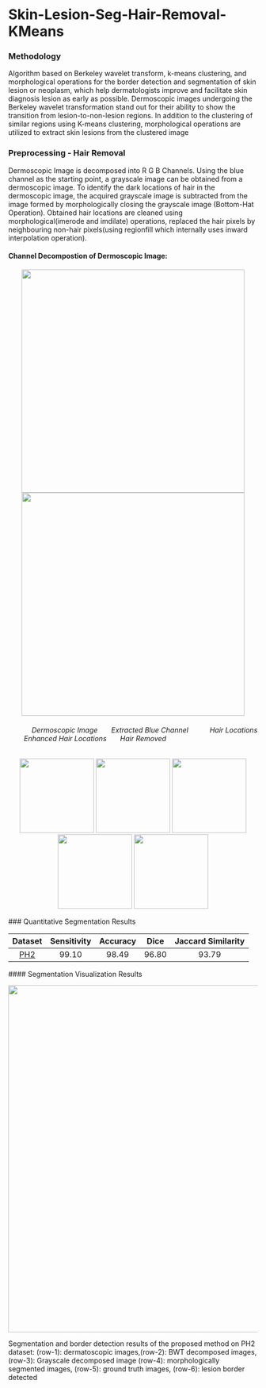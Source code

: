 # Skin-Lesion-Seg-Hair-Removal-KMeans

### Methodology 
Algorithm based on Berkeley wavelet transform, k-means clustering, and morphological operations for the border detection and segmentation of skin lesion or neoplasm, which help dermatologists improve and facilitate skin diagnosis lesion as early as possible. Dermoscopic images undergoing the Berkeley wavelet transformation stand out for their ability to show the transition from lesion-to-non-lesion regions. In addition to the clustering of similar regions using K-means clustering, morphological operations are utilized to extract skin lesions from the clustered image
### Preprocessing - Hair Removal
Dermoscopic Image is decomposed into R G B Channels. Using the blue channel as the starting point, a grayscale image can be obtained from a dermoscopic image. To identify the dark locations of hair in the dermoscopic image, the acquired grayscale image is subtracted from the image formed by morphologically closing the grayscale image (Bottom-Hat Operation). Obtained hair locations are cleaned using morphological(imerode and imdilate) operations, replaced the hair pixels by neighbouring non-hair pixels(using regionfill which internally uses inward interpolation operation).

#### Channel Decompostion of Dermoscopic Image:
<p align="center">
  <img src="https://user-images.githubusercontent.com/63542593/123533924-e8ddfc00-d736-11eb-87d0-5d5815128116.png" width="450">
  <img src="https://user-images.githubusercontent.com/63542593/123533923-e7accf00-d736-11eb-90d6-dadeeec6ed0b.png" width="450">
  </p>

###### &nbsp; &nbsp; &nbsp; &nbsp; &nbsp; &nbsp;  Dermoscopic Image &nbsp; &nbsp; &nbsp; Extracted Blue Channel &nbsp; &nbsp; &nbsp;  &nbsp; &nbsp; Hair Locations &nbsp; &nbsp; &nbsp; &nbsp; Enhanced Hair Locations &nbsp; &nbsp; &nbsp; Hair Removed  
  <p align="center">
  <img src="https://user-images.githubusercontent.com/63542593/123533611-62c0b600-d734-11eb-813e-4bab8c88adf4.png" width="150">
  <img src="https://user-images.githubusercontent.com/63542593/123533614-66543d00-d734-11eb-8834-86c2f286bda1.png" width="150">
  <img src="https://user-images.githubusercontent.com/63542593/123533616-681e0080-d734-11eb-99d0-7b031268abd3.png" width="150">
  <img src="https://user-images.githubusercontent.com/63542593/123533618-6b18f100-d734-11eb-88d9-ef5322231fac.png" width="150">
  <img src="https://user-images.githubusercontent.com/63542593/123533623-6eac7800-d734-11eb-8c63-00cae3c2df1a.png" width="150">
</p>
### Quantitative Segmentation Results

<p align="center">
  
| Dataset  | Sensitivity | Accuracy | Dice | Jaccard Similarity | 
| :---: | :---: | :---: | :---: | :---: |
|    [PH2](https://ieeexplore.ieee.org/document/6610779)    | 99.10 | 98.49  | 96.80  | 93.79  |
</p>
#### Segmentation Visualization Results
<p align="center">
<img src="https://user-images.githubusercontent.com/63542593/123534258-89352000-d739-11eb-8e5a-062f839ff6c9.png" width="700">             
</p>
<p align="left">
Segmentation and border detection results of the proposed method on PH2 dataset: 
(row-1): dermatoscopic images,(row-2): BWT decomposed images, 
(row-3): Grayscale decomposed image (row-4): morphologically segmented images, 
(row-5): ground truth images, (row-6): lesion border detected           
</p>

